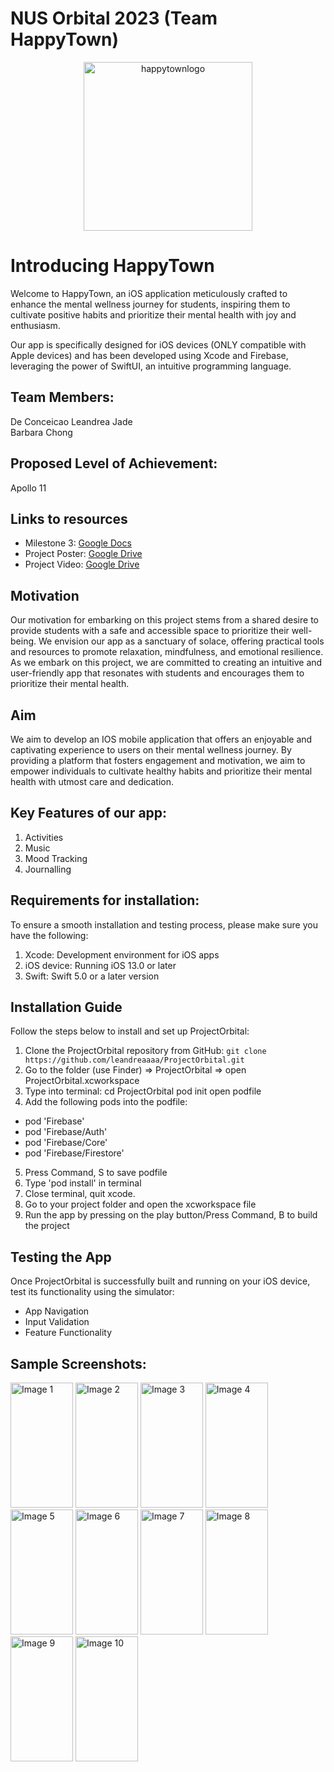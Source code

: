 <h1>NUS Orbital 2023 (Team HappyTown)</h1>
</div>

<div align="center">
    <img width="270" alt="happytownlogo" src="https://github.com/leandreaaaa/ProjectOrbital/assets/122248665/8b8c4dcc-c649-4ab8-8e0a-bec9cdfda56b">
</div>

# Introducing HappyTown
Welcome to HappyTown, an iOS application meticulously crafted to enhance the mental wellness journey for students, inspiring them to cultivate positive habits and prioritize their mental health with joy and enthusiasm. 

Our app is specifically designed for iOS devices (ONLY compatible with Apple devices) and has been developed using Xcode and Firebase, leveraging the power of SwiftUI, an intuitive programming language.

## Team Members:   
De Conceicao Leandrea Jade  
Barbara Chong

## Proposed Level of Achievement: 
Apollo 11

## Links to resources
- Milestone 3: [Google Docs](https://docs.google.com/document/d/1jcKI_sMhuZCCF0r06glqSu3sAmZaY6Wu8afR5ReSeZM/edit?usp=sharing)
- Project Poster: [Google Drive](https://drive.google.com/file/d/1ewSx5bm0Rf-VnOviT4PpCfW57PpiC9QC/view?usp=sharing)
- Project Video: [Google Drive](https://drive.google.com/file/d/1Qr9Syn0WBYGG-vbPjjuqn1vM-sXGRCON/view?usp=sharing)

## Motivation
Our motivation for embarking on this project stems from a shared desire to provide students with a safe and accessible space to prioritize their well-being. We envision our app as a sanctuary of solace, offering practical tools and resources to promote relaxation, mindfulness, and emotional resilience. As we embark on this project, we are committed to creating an intuitive and user-friendly app that resonates with students and encourages them to prioritize their mental health. 

## Aim
We aim to develop an IOS mobile application that offers an enjoyable and captivating experience to users on their mental wellness journey. By providing a platform that fosters engagement and motivation, we aim to empower individuals to cultivate healthy habits and prioritize their mental health with utmost care and dedication.

## Key Features of our app:
1. Activities
2. Music
3. Mood Tracking
4. Journalling

## Requirements for installation:
To ensure a smooth installation and testing process, please make sure you have the following:

1. Xcode: Development environment for iOS apps
2. iOS device: Running iOS 13.0 or later
3. Swift: Swift 5.0 or a later version

## Installation Guide
Follow the steps below to install and set up ProjectOrbital:

1. Clone the ProjectOrbital repository from GitHub: `git clone https://github.com/leandreaaaa/ProjectOrbital.git`
2. Go to the folder (use Finder) => ProjectOrbital => open ProjectOrbital.xcworkspace
3. Type into terminal:
cd ProjectOrbital
pod init
open podfile
4. Add the following pods into the podfile:
- pod 'Firebase'
- pod 'Firebase/Auth'
- pod 'Firebase/Core'
- pod 'Firebase/Firestore'
5. Press Command, S to save podfile
6. Type 'pod install' in terminal
7. Close terminal, quit xcode.
8. Go to your project folder and open the xcworkspace file
9. Run the app by pressing on the play button/Press Command, B to build the project

## Testing the App
Once ProjectOrbital is successfully built and running on your iOS device, test its functionality using the simulator:

- App Navigation
- Input Validation
- Feature Functionality
  
## Sample Screenshots:
<img src="https://github.com/leandreaaaa/ProjectOrbital/assets/122248665/5cf0ed44-9f67-4b71-99fd-d6bd7a8be91d.png" alt="Image 1" width="100" height="200">
<img src="https://github.com/leandreaaaa/ProjectOrbital/assets/122248665/9dee2f72-c476-48fb-882d-6c94f20b2a20.png" alt="Image 2" width="100" height="200">
<img src="https://github.com/leandreaaaa/ProjectOrbital/assets/122248665/bf9afe55-08d8-44c9-a957-b84a0a4b49ea.png" alt="Image 3" width="100" height="200">
<img src="https://github.com/leandreaaaa/ProjectOrbital/assets/122248665/729bb792-7eb9-452f-853c-56cace5ec8f7.png" alt="Image 4" width="100" height="200">
<img src="https://github.com/leandreaaaa/ProjectOrbital/assets/122248665/7dd6cccb-7438-4253-8fea-20fcc616c371.png" alt="Image 5" width="100" height="200">
<img src="https://github.com/leandreaaaa/ProjectOrbital/assets/122248665/e16d9c29-9a64-4790-8ab2-497626f0b455.png" alt="Image 6" width="100" height="200">
<img src="https://github.com/leandreaaaa/ProjectOrbital/assets/122248665/58ea525f-1b39-470f-a5e1-a60ac52a8362.png" alt="Image 7" width="100" height="200">
<img src="https://github.com/leandreaaaa/ProjectOrbital/assets/122248665/e5d414fc-f319-40ff-9b34-09bbfdf1aaec.png" alt="Image 8" width="100" height="200">
<img src="https://github.com/leandreaaaa/ProjectOrbital/assets/122248665/6bc4abc1-3d1a-4d5c-8704-09e76a8c8e3d.png" alt="Image 9" width="100" height="200">
<img src="https://github.com/leandreaaaa/ProjectOrbital/assets/122248665/ee07dec4-bada-46fd-be94-f2c97bdb6f56.png" alt="Image 10" width="100" height="200">
